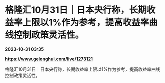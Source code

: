 # 格隆汇10月31日｜日本央行称，长期收益率上限以1%作为参考，提高收益率曲线控制政策灵活性。

**2023-10-31 03:35**

**https://www.gelonghui.com/live/1273121**

格隆汇10月31日｜日本央行称，长期收益率上限以1%作为参考，提高收益率曲线控制政策灵活性。